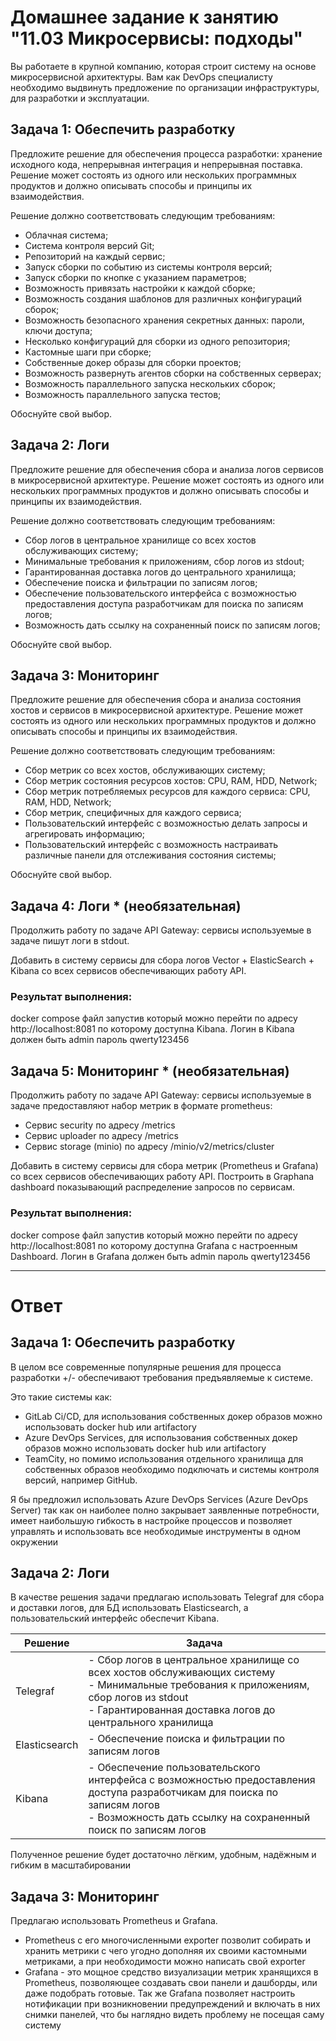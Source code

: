 # Домашнее задание к занятию "11.03 Микросервисы: подходы"

Вы работаете в крупной компанию, которая строит систему на основе микросервисной архитектуры.
Вам как DevOps специалисту необходимо выдвинуть предложение по организации инфраструктуры, для разработки и эксплуатации.


## Задача 1: Обеспечить разработку

Предложите решение для обеспечения процесса разработки: хранение исходного кода, непрерывная интеграция и непрерывная поставка. 
Решение может состоять из одного или нескольких программных продуктов и должно описывать способы и принципы их взаимодействия.

Решение должно соответствовать следующим требованиям:
- Облачная система;
- Система контроля версий Git;
- Репозиторий на каждый сервис;
- Запуск сборки по событию из системы контроля версий;
- Запуск сборки по кнопке с указанием параметров;
- Возможность привязать настройки к каждой сборке;
- Возможность создания шаблонов для различных конфигураций сборок;
- Возможность безопасного хранения секретных данных: пароли, ключи доступа;
- Несколько конфигураций для сборки из одного репозитория;
- Кастомные шаги при сборке;
- Собственные докер образы для сборки проектов;
- Возможность развернуть агентов сборки на собственных серверах;
- Возможность параллельного запуска нескольких сборок;
- Возможность параллельного запуска тестов;

Обоснуйте свой выбор.

## Задача 2: Логи

Предложите решение для обеспечения сбора и анализа логов сервисов в микросервисной архитектуре.
Решение может состоять из одного или нескольких программных продуктов и должно описывать способы и принципы их взаимодействия.

Решение должно соответствовать следующим требованиям:
- Сбор логов в центральное хранилище со всех хостов обслуживающих систему;
- Минимальные требования к приложениям, сбор логов из stdout;
- Гарантированная доставка логов до центрального хранилища;
- Обеспечение поиска и фильтрации по записям логов;
- Обеспечение пользовательского интерфейса с возможностью предоставления доступа разработчикам для поиска по записям логов;
- Возможность дать ссылку на сохраненный поиск по записям логов;

Обоснуйте свой выбор.

## Задача 3: Мониторинг

Предложите решение для обеспечения сбора и анализа состояния хостов и сервисов в микросервисной архитектуре.
Решение может состоять из одного или нескольких программных продуктов и должно описывать способы и принципы их взаимодействия.

Решение должно соответствовать следующим требованиям:
- Сбор метрик со всех хостов, обслуживающих систему;
- Сбор метрик состояния ресурсов хостов: CPU, RAM, HDD, Network;
- Сбор метрик потребляемых ресурсов для каждого сервиса: CPU, RAM, HDD, Network;
- Сбор метрик, специфичных для каждого сервиса;
- Пользовательский интерфейс с возможностью делать запросы и агрегировать информацию;
- Пользовательский интерфейс с возможность настраивать различные панели для отслеживания состояния системы;

Обоснуйте свой выбор.

## Задача 4: Логи * (необязательная)

Продолжить работу по задаче API Gateway: сервисы используемые в задаче пишут логи в stdout. 

Добавить в систему сервисы для сбора логов Vector + ElasticSearch + Kibana со всех сервисов обеспечивающих работу API.

### Результат выполнения: 

docker compose файл запустив который можно перейти по адресу http://localhost:8081 по которому доступна Kibana.
Логин в Kibana должен быть admin пароль qwerty123456


## Задача 5: Мониторинг * (необязательная)

Продолжить работу по задаче API Gateway: сервисы используемые в задаче предоставляют набор метрик в формате prometheus:

- Сервис security по адресу /metrics
- Сервис uploader по адресу /metrics
- Сервис storage (minio) по адресу /minio/v2/metrics/cluster

Добавить в систему сервисы для сбора метрик (Prometheus и Grafana) со всех сервисов обеспечивающих работу API.
Построить в Graphana dashboard показывающий распределение запросов по сервисам.

### Результат выполнения: 

docker compose файл запустив который можно перейти по адресу http://localhost:8081 по которому доступна Grafana с настроенным Dashboard.
Логин в Grafana должен быть admin пароль qwerty123456

---

# Ответ

## Задача 1: Обеспечить разработку

В целом все современные популярные решения для процесса разработки +/- обеспечивают требования предъявляемые к системе.

Это такие системы как:
- GitLab Ci/CD, для использования собственных докер образов можно использовать docker hub или artifactory
- Azure DevOps Services, для использования собственных докер образов можно использовать docker hub или artifactory
- TeamCity, но помимо использования отдельного хранилища для собственных образов необходимо подключать и системы контроля версий, например GitHub.

Я бы предложил использовать Azure DevOps Services (Azure DevOps Server) так как он наиболее полно закрывает заявленные потребности, имеет наибольшую гибкость в настройке процессов и позволяет управлять и использовать все необходимые инструменты в одном окружении

## Задача 2: Логи

В качестве решения задачи предлагаю использовать Telegraf для сбора и доставки логов, для БД использовать Elasticsearch, а пользовательский интерфейс обеспечит Kibana.

Решение | Задача
--- | ---
Telegraf | - Сбор логов в центральное хранилище со всех хостов обслуживающих систему <br /> - Минимальные требования к приложениям, сбор логов из stdout <br /> - Гарантированная доставка логов до центрального хранилища
Elasticsearch | - Обеспечение поиска и фильтрации по записям логов
Kibana | - Обеспечение пользовательского интерфейса с возможностью предоставления доступа разработчикам для поиска по записям логов <br /> - Возможность дать ссылку на сохраненный поиск по записям логов

Полученное решение будет достаточно лёгким, удобным, надёжным и гибким в масштабировании

## Задача 3: Мониторинг

Предлагаю использовать Prometheus и Grafana.

- Prometheus с его многочисленными exporter позволит собирать и хранить метрики с чего угодно дополняя их своими кастомными метриками, а при необходимости можно написать свой exporter
- Grafana - это мощное средство визуализации метрик хранящихся в Prometheus, позволяющее создавать свои панели и дашборды, или даже подобрать готовые.
Так же Grafana позволяет настроить нотификации при возникновении предупреждений и включать в них снимки панелей, что бы наглядно видеть проблему не посещая саму систему